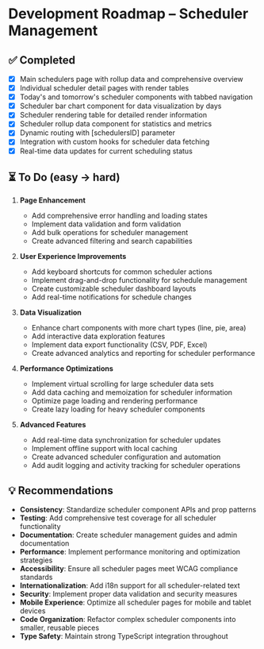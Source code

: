 # Development Roadmap – Scheduler Management

## ✅ Completed

- [x] Main schedulers page with rollup data and comprehensive overview
- [x] Individual scheduler detail pages with render tables
- [x] Today's and tomorrow's scheduler components with tabbed navigation
- [x] Scheduler bar chart component for data visualization by days
- [x] Scheduler rendering table for detailed render information
- [x] Scheduler rollup data component for statistics and metrics
- [x] Dynamic routing with [schedulersID] parameter
- [x] Integration with custom hooks for scheduler data fetching
- [x] Real-time data updates for current scheduling status

## ⏳ To Do (easy → hard)

1. **Page Enhancement**

   - Add comprehensive error handling and loading states
   - Implement data validation and form validation
   - Add bulk operations for scheduler management
   - Create advanced filtering and search capabilities

2. **User Experience Improvements**

   - Add keyboard shortcuts for common scheduler actions
   - Implement drag-and-drop functionality for schedule management
   - Create customizable scheduler dashboard layouts
   - Add real-time notifications for schedule changes

3. **Data Visualization**

   - Enhance chart components with more chart types (line, pie, area)
   - Add interactive data exploration features
   - Implement data export functionality (CSV, PDF, Excel)
   - Create advanced analytics and reporting for scheduler performance

4. **Performance Optimizations**

   - Implement virtual scrolling for large scheduler data sets
   - Add data caching and memoization for scheduler information
   - Optimize page loading and rendering performance
   - Create lazy loading for heavy scheduler components

5. **Advanced Features**
   - Add real-time data synchronization for scheduler updates
   - Implement offline support with local caching
   - Create advanced scheduler configuration and automation
   - Add audit logging and activity tracking for scheduler operations

## 💡 Recommendations

- **Consistency**: Standardize scheduler component APIs and prop patterns
- **Testing**: Add comprehensive test coverage for all scheduler functionality
- **Documentation**: Create scheduler management guides and admin documentation
- **Performance**: Implement performance monitoring and optimization strategies
- **Accessibility**: Ensure all scheduler pages meet WCAG compliance standards
- **Internationalization**: Add i18n support for all scheduler-related text
- **Security**: Implement proper data validation and security measures
- **Mobile Experience**: Optimize all scheduler pages for mobile and tablet devices
- **Code Organization**: Refactor complex scheduler components into smaller, reusable pieces
- **Type Safety**: Maintain strong TypeScript integration throughout
